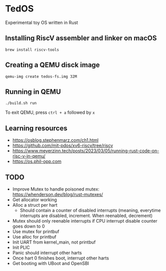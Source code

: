 # TedOS

Experimental toy OS written in Rust

## Installing RiscV assembler and linker on macOS

`brew install riscv-tools`

## Creating a QEMU disck image

`qemu-img create tedos-fs.img 32M`

## Running in QEMU

`./build.sh run`

To exit QEMU, press `ctrl + a` followed by `x`

## Learning resources
  - https://osblog.stephenmarz.com/ch1.html
  - https://github.com/mit-pdos/xv6-riscv/tree/riscv
  - https://www.meyerzinn.tech/posts/2023/03/05/running-rust-code-on-risc-v-in-qemu/
  - https://os.phil-opp.com

## TODO

* Improve Mutex to handle poisoned mutex: https://whenderson.dev/blog/rust-mutexes/
* Get allocator working
* Alloc a struct per hart
  - Should contain a counter of disabled interrupts (meaning, everytime interrupts are disabled, increment. When reenabled, decrement)
* Mutex should only reenable interrupts if CPU interrupt disable counter goes down to 0
* Use mutex for printbuf
* Use alloc for printbuf
* Init UART from kernel_main, not printbuf
* Init PLIC
* Panic should interrupt other harts
* Once hart 0 finishes boot, interrupt other harts
* Get booting with UBoot and OpenSBI
